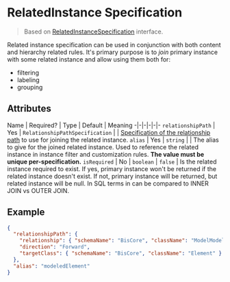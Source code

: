# RelatedInstance Specification

> Based on [RelatedInstanceSpecification]($presentation-common) interface.

Related instance specification can be used in conjunction with both content
and hierarchy related rules. It's primary purpose is to *join* primary instance
with some related instance and allow using them both for:
- filtering
- labeling
- grouping

## Attributes

Name | Required? | Type | Default | Meaning
-|-|-|-|-|-
`relationshipPath` | Yes | `RelationshipPathSpecification` | | [Specification of the relationship path](./RelationshipPathSpecification.md) to use for joining the related instance.
`alias` | Yes | `string` | | The alias to give for the joined related instance. Used to reference the related instance in instance filter and customization rules. **The value must be unique per-specification.**
`isRequired` | No | `boolean` | `false` | Is the related instance required to exist. If yes, primary instance won't be returned if the related instance doesn't exist. If not, primary instance will be returned, but related instance will be null. In SQL terms in can be compared to INNER JOIN vs OUTER JOIN.

## Example

```JSON
{
  "relationshipPath": {
    "relationship": { "schemaName": "BisCore", "className": "ModelModelsElement" },
    "direction": "Forward",
    "targetClass": { "schemaName": "BisCore", "className": "Element" }
  },
  "alias": "modeledElement"
}
```
